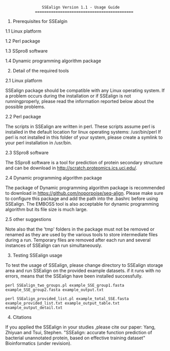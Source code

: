 




                    SSEalign Version 1.1 - Usage Guide
                 ===========================================

1. Prerequisites for SSEalgin

1.1 Linux platform

1.2 Perl package

1.3 SSpro8 software

1.4 Dynamic programming algorithm package


2. Detail of the required tools
  
2.1 Linux platform

SSEalign package should be compatible with any Linux operating system. If a problem occurs during the installation or if SSEalign is not runningproperly, please read the information reported below about the possible problems.
  
2.2 Perl package

The scripts in SSEalign are written in perl. These scripts assume perl is
installed in the default location for linux operating systems: /usr/bin/perl
If perl is not installed in this folder of your system, please create a
symlink to your perl installation in /usr/bin.  
  
2.3 SSpro8 software

The SSpro8 software is a tool for prediction of protein secondary structure and can be download in http://scratch.proteomics.ics.uci.edu/.

2.4 Dynamic programming algorithm package

The package of Dynamic programming algorithm package is recommended to download in https://github.com/noporpoise/seq-align. Please make sure to configure this package and add the path into the .bashrc before using SSEalign. The EMBOSS tool is also acceptable for dynamic programming algorithm but its file size is much large. 

2.5 other suggestions

Note also that the 'tmp' folders in the package must not be removed or renamed as they are used by the various tools to store intermediate files during a run. Temporary files are removed after each run and several instances of SSEalign can run simultaneously.

3. Testing SSEalign usage

To test the usage of SSEalign, please change directory to SSEalign storage area and run SSEalign on the provided example datasets. if it runs with no errors, means that the SSEalign have been installed successfully.


    perl SSEalign_two_groups.pl example_SSE_group1.fasta example_SSE_group2.fasta example_output.txt 

    perl SSEalign_provided_list.pl example_total_SSE.fasta example_provided_list.txt example_output_table.txt example_output_detail.txt


4. Citations

If you applied the SSEalign in your studies ,please cite our paper:
Yang, Zhiyuan and Tsui, Stephen. "SSEalign: accurate function prediction of bacterial unannotated protein, based on effective training dataset" Bioinformatics (under revision). 


  
